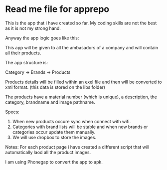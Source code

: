 Read me file for apprepo
=======

This is the app that i have created so far. My coding skills are not the best as it is not my strong hand. 

Anyway the app logic goes like this:

This app will be given to all the ambasadors of a company and will contain all their products. 

The app structure is:

Category -> Brands -> Products

Products details will be filled within an exel file and then will be converted to xml format. (this data is stored on the libs
folder)

The products have a material number (which is unique), a description, the category, brandname and image pathname.

Specs:

1) When new products occure sync when connect with wifi.
2) Categories with brand lists will be stable and when new brands or categories occur update them manually.
3) We will use dropbox to store the images.

Notes: For each product page i have created a different script that will automatically laod all the product images.

I am using Phonegap to convert the app to apk.

